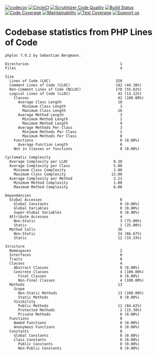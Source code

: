 [![codecov](https://codecov.io/gh/Firesphere/silverstripe-fluent-solr/branch/master/graph/badge.svg)](https://codecov.io/gh/Firesphere/silverstripe-fluent-solr)
[![CircleCI](https://circleci.com/gh/Firesphere/silverstripe-fluent-solr/tree/master.svg?style=svg)](https://circleci.com/gh/Firesphere/silverstripe-fluent-solr/tree/master)
[![Scrutinizer Code Quality](https://scrutinizer-ci.com/g/Firesphere/silverstripe-fluent-solr/badges/quality-score.png?b=master)](https://scrutinizer-ci.com/g/Firesphere/silverstripe-fluent-solr/?branch=master)
[![Build Status](https://scrutinizer-ci.com/g/Firesphere/silverstripe-fluent-solr/badges/build.png?b=master)](https://scrutinizer-ci.com/g/Firesphere/silverstripe-fluent-solr/build-status/master)
[![Code Coverage](https://scrutinizer-ci.com/g/Firesphere/silverstripe-fluent-solr/badges/coverage.png?b=master)](https://scrutinizer-ci.com/g/Firesphere/silverstripe-fluent-solr/?branch=master)
[![Maintainability](https://api.codeclimate.com/v1/badges/c18290bceb65bd38651e/maintainability)](https://codeclimate.com/github/Firesphere/silverstripe-fluent-solr/maintainability)
[![Test Coverage](https://api.codeclimate.com/v1/badges/c18290bceb65bd38651e/test_coverage)](https://codeclimate.com/github/Firesphere/silverstripe-fluent-solr/test_coverage)
[![Support us](https://enjoy.gitstore.app/repositories/badge-Firesphere/silverstripe-solr-search.svg)](https://enjoy.gitstore.app/repositories/Firesphere/silverstripe-solr-search)

# Codebase statistics from PHP Lines of Code
```
phploc 7.0.2 by Sebastian Bergmann.

Directories                                          1
Files                                                4

Size
  Lines of Code (LOC)                              320
  Comment Lines of Code (CLOC)                     142 (44.38%)
  Non-Comment Lines of Code (NCLOC)                178 (55.62%)
  Logical Lines of Code (LLOC)                      42 (13.12%)
    Classes                                         42 (100.00%)
      Average Class Length                          10
        Minimum Class Length                         3
        Maximum Class Length                        26
      Average Method Length                          3
        Minimum Method Length                        1
        Maximum Method Length                        9
      Average Methods Per Class                      3
        Minimum Methods Per Class                    1
        Maximum Methods Per Class                    8
    Functions                                        0 (0.00%)
      Average Function Length                        0
    Not in classes or functions                      0 (0.00%)

Cyclomatic Complexity
  Average Complexity per LLOC                     0.38
  Average Complexity per Class                    5.00
    Minimum Class Complexity                      2.00
    Maximum Class Complexity                     12.00
  Average Complexity per Method                   2.23
    Minimum Method Complexity                     1.00
    Maximum Method Complexity                     6.00

Dependencies
  Global Accesses                                    0
    Global Constants                                 0 (0.00%)
    Global Variables                                 0 (0.00%)
    Super-Global Variables                           0 (0.00%)
  Attribute Accesses                                 4
    Non-Static                                       3 (75.00%)
    Static                                           1 (25.00%)
  Method Calls                                      36
    Non-Static                                      24 (66.67%)
    Static                                          12 (33.33%)

Structure
  Namespaces                                         2
  Interfaces                                         0
  Traits                                             0
  Classes                                            4
    Abstract Classes                                 0 (0.00%)
    Concrete Classes                                 4 (100.00%)
      Final Classes                                  0 (0.00%)
      Non-Final Classes                              4 (100.00%)
  Methods                                           13
    Scope
      Non-Static Methods                            13 (100.00%)
      Static Methods                                 0 (0.00%)
    Visibility
      Public Methods                                11 (84.62%)
      Protected Methods                              2 (15.38%)
      Private Methods                                0 (0.00%)
  Functions                                          0
    Named Functions                                  0 (0.00%)
    Anonymous Functions                              0 (0.00%)
  Constants                                          0
    Global Constants                                 0 (0.00%)
    Class Constants                                  0 (0.00%)
      Public Constants                               0 (0.00%)
      Non-Public Constants                           0 (0.00%)
```
